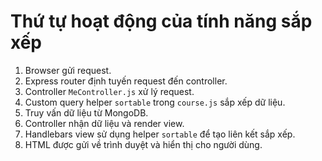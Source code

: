 # Thứ tự hoạt động của tính năng sắp xếp

1. Browser gửi request.
2. Express router định tuyến request đến controller.
3. Controller `MeController.js` xử lý request.
4. Custom query helper `sortable` trong `course.js` sắp xếp dữ liệu.
5. Truy vấn dữ liệu từ MongoDB.
6. Controller nhận dữ liệu và render view.
7. Handlebars view sử dụng helper `sortable` để tạo liên kết sắp xếp.
8. HTML được gửi về trình duyệt và hiển thị cho người dùng.
